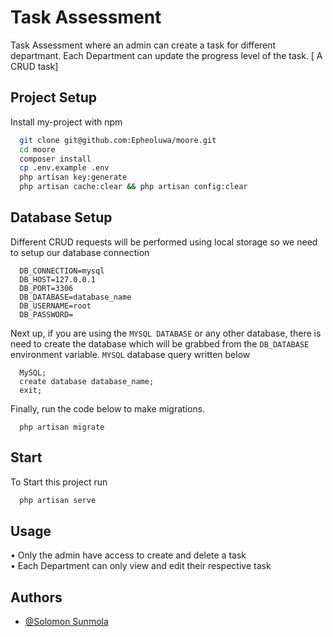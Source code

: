 
# Task Assessment 

Task Assessment where an admin can create a task for different departmant. Each Department can update the progress level of the task. [ A CRUD task]



## Project Setup

Install my-project with npm

```bash
  git clone git@github.com:Epheoluwa/moore.git
  cd moore
  composer install
  cp .env.example .env 
  php artisan key:generate
  php artisan cache:clear && php artisan config:clear 
```
    
## Database Setup

Different CRUD requests will be performed using local storage so we need to setup our database connection
```
  DB_CONNECTION=mysql
  DB_HOST=127.0.0.1
  DB_PORT=3306
  DB_DATABASE=database_name
  DB_USERNAME=root
  DB_PASSWORD=
```

Next up, if you are using the ```MYSQL DATABASE``` or any other database, there is need to create the database which will be grabbed from the ```DB_DATABASE``` environment variable. ```MYSQL``` database query written below
```
  MySQL;
  create database database_name;
  exit;
```

Finally, run the code below to make migrations.
```
  php artisan migrate
```
## Start

To Start this project run

```bash
  php artisan serve
```

## Usage
•	Only the admin have access to create and delete a task <br>
•	Each Department can only view and edit their respective task <br>

## Authors

- [@Solomon Sunmola](https://github.com/Epheoluwa)

